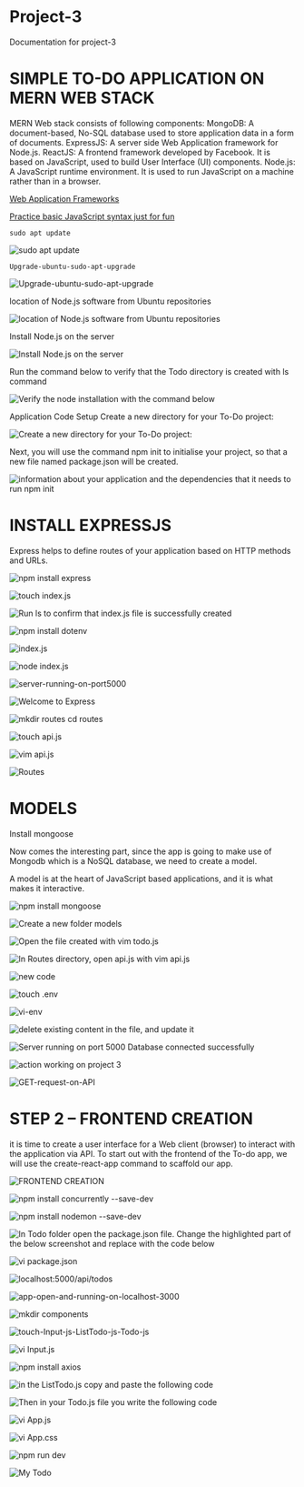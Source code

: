 # Project-3
Documentation for project-3

# SIMPLE TO-DO APPLICATION ON MERN WEB STACK

MERN Web stack consists of following components:
MongoDB: A document-based, No-SQL database used to store application data in a form of documents.
ExpressJS: A server side Web Application framework for Node.js.
ReactJS: A frontend framework developed by Facebook. It is based on JavaScript, used to build User Interface (UI) components.
Node.js: A JavaScript runtime environment. It is used to run JavaScript on a machine rather than in a browser.

[Web Application Frameworks](https://en.wikipedia.org/wiki/Web_framework)

[Practice basic JavaScript syntax just for fun](https://www.w3schools.com/js/js_intro.asp)

`sudo apt update`

![sudo apt update](./Images/sudo-apt-update.png)

`Upgrade-ubuntu-sudo-apt-upgrade`

![Upgrade-ubuntu-sudo-apt-upgrade](./Images/Upgrade-ubuntu-sudo-apt-upgrade.png)

location of Node.js software from Ubuntu repositories

![`location of Node.js software from Ubuntu repositories`](./Images/location-of-Node.js-software-from-Ubuntu-repositories..png)

Install Node.js on the server

![`Install Node.js on the server`](./Images/Install-Node.js-on-the-server.png)

Run the command below to verify that the Todo directory is created with ls command

![`Verify the node installation with the command below`](./Images/Verify-the-node-installation-with-the-command-below.png)

Application Code Setup
Create a new directory for your To-Do project:

![`Create a new directory for your To-Do project:`](./Images/Create-a-new-directory-for-your-To-Do-project.png)

Next, you will use the command npm init to initialise your project, so that a new file named package.json will be created.

![`information about your application and the dependencies that it needs to run npm init`](./Images/information-about%20your-application-and-the-dependencies-that-it-needs-to-run-npm-init.png)

# INSTALL EXPRESSJS

Express helps to define routes of your application based on HTTP methods and URLs.

![`npm install express`](./Images/npm-install-express.png)

![`touch index.js`](./Images/touch-index-js.png)

![`Run ls to confirm that index.js file is successfully created`](./Images/Run-ls.png)

![`npm install dotenv`](./Images/npm-install-dotenv.png)

![`index.js`](./Images/index-js.png)

![`node index.js`](./Images/node-index-js.png)

![`server-running-on-port5000`](./Images/server-running-on-port-5000.png)

![`Welcome to Express`](./Images/Welcome-to-Express.png)

![`mkdir routes cd routes`](./Images/mkdir-routes-cd%20routes.png)

![`touch api.js`](./Images/touch-api-js.png)

![vim api.js](./Images/Routes.png)

![`Routes`](image.jpg)

# MODELS

Install mongoose

Now comes the interesting part, since the app is going to make use of Mongodb which is a NoSQL database, we need to create a model.

A model is at the heart of JavaScript based applications, and it is what makes it interactive.

![`npm install mongoose`](./Images/npm-install-mongoose.png)


![`Create a new folder models`](./Images/Creating-a-new-folder-models.png)

![`Open the file created with vim todo.js`](./Images/Open-the-file-created-with-vim-todo-js.png)

![`In Routes directory, open api.js with vim api.js`](./Images/In-Routes-directory-open-api-js-with-vim-api-js.png)

![`new code`](./Images/new-code.png)

![`touch .env`](./Images/touch-env.png)

![`vi-env`](./Images/vi-env.png)

![`delete existing content in the file, and update it`](./Images/delete-existing-content-in-the-file-and-update-it.png)

![`Server running on port 5000 Database connected successfully`](./Images/node-index-js-Database-connected-successfully.png)

![`action working on project 3`](./Images/Action-working-on-project-3.png)

![`GET-request-on-API`](./Images/GET-request-on-API%20.png)

# STEP 2 – FRONTEND CREATION

it is time to create a user interface for a Web client (browser) to interact with the application via API. To start out with the frontend of the To-do app, we will use the create-react-app command to scaffold our app.

![`FRONTEND CREATION`](./Images/FRONTEND-CREATION.png)

![`npm install concurrently --save-dev`](./Images/npm-install-concurrently-save-dev.png)

![`npm install nodemon --save-dev`](./Images/npm-install-nodemon%20-save-dev.png)

![`In Todo folder open the package.json file. Change the highlighted part of the below screenshot and replace with the code below`](./Images/In%20Todo%20folder%20open-the-package-json-file-Change-the-highlighted-part-of-the-below-screenshot-and-replace-with-the-code-below.png)

![`vi package.json`](./Images/vi-package-json.png)

![`localhost:5000/api/todos`](./Images/localhost-5000-api-todos.png)

![`app-open-and-running-on-localhost-3000`](./Images/app-open-and-running-on-localhost-3000.png)

![`mkdir components`](./Images/mkdir-components.png)

![`touch-Input-js-ListTodo-js-Todo-js`](./Images/touch-Input-js-ListTodo-js-Todo-js.png)

![`vi Input.js`](./Images/vi-Input-js.png)

![`npm install axios`](./Images/npm-install-axios.png)

![`in the ListTodo.js copy and paste the following code`](./Images/in-the-ListTodo-js-copy-and-paste-the-following-code.png)

![`Then in your Todo.js file you write the following code`](./Images/Then-in-your-Todo-js-file-you-write-the-following-code.png)

![`vi App.js`](./Images/vi-App-js.png)

![`vi App.css`](./Images/vi-App-css.png)

![`npm run dev`](./Images/npm-run-dev.png)

![`My Todo`](./Images/MY-TO-DO.png)

